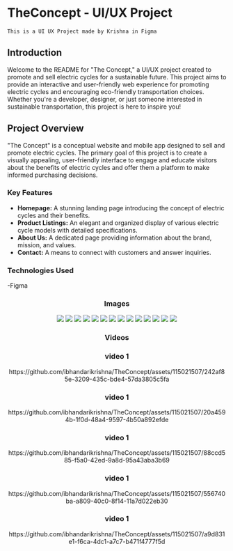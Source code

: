# TheConcept - UI/UX Project
```
This is a UI UX Project made by Krishna in Figma
```


## Introduction

Welcome to the README for "The Concept," a UI/UX project created to promote and sell electric cycles for a sustainable future. This project aims to provide an interactive and user-friendly web experience for promoting electric cycles and encouraging eco-friendly transportation choices. Whether you're a developer, designer, or just someone interested in sustainable transportation, this project is here to inspire you!

## Project Overview

"The Concept" is a conceptual website and mobile app designed to sell and promote electric cycles. The primary goal of this project is to create a visually appealing, user-friendly interface to engage and educate visitors about the benefits of electric cycles and offer them a platform to make informed purchasing decisions. 

### Key Features

- **Homepage:** A stunning landing page introducing the concept of electric cycles and their benefits.
- **Product Listings:** An elegant and organized display of various electric cycle models with detailed specifications.
- **About Us:** A dedicated page providing information about the brand, mission, and values.
- **Contact:** A means to connect with customers and answer inquiries.

### Technologies Used
-Figma

<div align="center">
  <h3>Images</h3>
<img src="https://github.com/ibhandarikrishna/TheConcept/blob/main/img/Screenshot%20(270).png">
<img src="https://github.com/ibhandarikrishna/TheConcept/blob/main/img/Screenshot%20(281).png">
  
<img src="https://github.com/ibhandarikrishna/TheConcept/blob/main/img/Screenshot%20(269).png">
<img src="https://github.com/ibhandarikrishna/TheConcept/blob/main/img/Screenshot%20(271).png">
<img src="https://github.com/ibhandarikrishna/TheConcept/blob/main/img/Screenshot%20(273).png">
<img src="https://github.com/ibhandarikrishna/TheConcept/blob/main/img/Screenshot%20(274).png">
<img src="https://github.com/ibhandarikrishna/TheConcept/blob/main/img/Screenshot%20(275).png">
<img src="https://github.com/ibhandarikrishna/TheConcept/blob/main/img/Screenshot%20(276).png">
<img src="https://github.com/ibhandarikrishna/TheConcept/blob/main/img/Screenshot%20(277).png">
<img src="https://github.com/ibhandarikrishna/TheConcept/blob/main/img/Screenshot%20(278).png">
<img src="https://github.com/ibhandarikrishna/TheConcept/blob/main/img/Screenshot%20(279).png">
<img src="https://github.com/ibhandarikrishna/TheConcept/blob/main/img/Screenshot%20(280).png">
<img src="https://github.com/ibhandarikrishna/TheConcept/blob/main/img/Screenshot%20(283).png">
<img src="https://github.com/ibhandarikrishna/TheConcept/blob/main/img/Screenshot%20(284).png">
</div>
<div align="center">
  <h3>Videos</h3>

  <h3> video 1</h3>
  https://github.com/ibhandarikrishna/TheConcept/assets/115021507/242af85e-3209-435c-bde4-57da3805c5fa


<div>
  <h3> video 1</h3>
  https://github.com/ibhandarikrishna/TheConcept/assets/115021507/20a4594b-1f0d-48a4-9597-4b50a892efde
</div>

<div>
  <h3> video 1</h3>
  https://github.com/ibhandarikrishna/TheConcept/assets/115021507/88ccd585-f5a0-42ed-9a8d-95a43aba3b69
</div>

<div>
  <h3> video 1</h3>
  https://github.com/ibhandarikrishna/TheConcept/assets/115021507/556740ba-a809-40c0-8f14-11a7d022eb30
</div>
<div>
  <h3> video 1</h3>
  https://github.com/ibhandarikrishna/TheConcept/assets/115021507/a9d831e1-f6ca-4dc1-a7c7-b471f4777f5d
</div>




</div>

